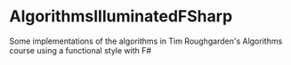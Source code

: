# AlgorithmsIlluminatedFSharp
Some implementations of the algorithms in Tim Roughgarden's Algorithms course using a functional style with F#
